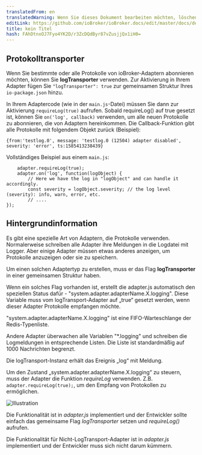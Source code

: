```yaml
---
translatedFrom: en
translatedWarning: Wenn Sie dieses Dokument bearbeiten möchten, löschen Sie bitte das Feld "translationsFrom". Andernfalls wird dieses Dokument automatisch erneut übersetzt
editLink: https://github.com/ioBroker/ioBroker.docs/edit/master/docs/de/dev/logging.md
title: kein Titel
hash: FAhDtnxOJ7Fyo4YK2D/r3ZcDQdByr87vZusjjQx1iH0=
---
```

## Protokolltransporter
Wenn Sie bestimmte oder alle Protokolle von ioBroker-Adaptern abonnieren möchten, können Sie **logTransporter** verwenden.
Zur Aktivierung in Ihrem Adapter fügen Sie `"logTransporter": true` zur gemeinsamen Struktur Ihres `io-package.json` hinzu.




In Ihrem Adaptercode (wie in der `main.js`-Datei) müssen Sie dann zur Aktivierung `requireLog(true)` aufrufen.
Sobald requireLog() auf true gesetzt ist, können Sie `on('log', callback)` verwenden, um alle neuen Protokolle zu abonnieren, die von Adaptern hereinkommen.
Die Callback-Funktion gibt alle Protokolle mit folgendem Objekt zurück (Beispiel):

```
{from:'testlog.0', message: 'testlog.0 (12504) adapter disabled', severity: 'error', ts:1585413238439}
```

Vollständiges Beispiel aus einem `main.js`:

```
    adapter.requireLog(true);
    adapter.on('log', function(logObject) {
        // Here we have the log in "logObject" and can handle it accordingly.
        const severity = logObject.severity; // the log level (severity): info, warn, error, etc.
        // ....
});
```

## Hintergrundinformation
Es gibt eine spezielle Art von Adaptern, die Protokolle verwenden. Normalerweise schreiben alle Adapter ihre Meldungen in die Logdatei mit Logger.
Aber einige Adapter müssen etwas anderes anzeigen, um Protokolle anzuzeigen oder sie zu speichern.

Um einen solchen Adaptertyp zu erstellen, muss er das Flag **logTransporter** in einer gemeinsamen Struktur haben.

Wenn ein solches Flag vorhanden ist, erstellt die adapter.js automatisch den speziellen Status dafür - "system.adapter.adapterName.X.logging".
Diese Variable muss vom logTransport-Adapter auf „true“ gesetzt werden, wenn dieser Adapter Protokolle empfangen möchte.

"system.adapter.adapterName.X.logging" ist eine FIFO-Warteschlange der Redis-Typenliste.

Andere Adapter überwachen alle Variablen "*.logging" und schreiben die Logmeldungen in entsprechende Listen.
Die Liste ist standardmäßig auf 1000 Nachrichten begrenzt.

Die logTransport-Instanz erhält das Ereignis „log“ mit Meldung.

Um den Zustand „system.adapter.adapterName.X.logging“ zu steuern, muss der Adapter die Funktion *requireLog* verwenden.
Z.B. ```adapter.requireLog(true);```, um den Empfang von Protokollen zu ermöglichen.

![Illustration](../../en/dev/media/logging.png)

Die Funktionalität ist in *adapter.js* implementiert und der Entwickler sollte einfach das gemeinsame Flag *logTransporter* setzen und *requireLog()* aufrufen.

Die Funktionalität für Nicht-LogTransport-Adapter ist in *adapter.js* implementiert und der Entwickler muss sich nicht darum kümmern.